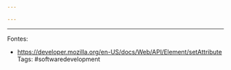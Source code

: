 ```yaml
---

---
```

---
Fontes:
- https://developer.mozilla.org/en-US/docs/Web/API/Element/setAttribute
Tags: #softwaredevelopment 